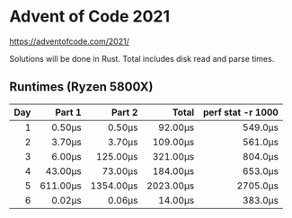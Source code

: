 # Advent of Code 2021

https://adventofcode.com/2021/

Solutions will be done in Rust. Total includes disk read and parse times.

## Runtimes (Ryzen 5800X)

|  Day |    Part 1 |    Part 2 |     Total | perf stat -r 1000 |
| ---: | --------: | --------: | --------: | ----------------: |
|    1 |    0.50µs |    0.50µs |   92.00µs |           549.0µs |
|    2 |    3.70µs |    3.70µs |  109.00µs |           561.0µs |
|    3 |    6.00µs |  125.00µs |  321.00µs |           804.0µs |
|    4 |   43.00µs |   73.00µs |  184.00µs |           653.0µs |
|    5 |  611.00µs | 1354.00µs | 2023.00µs |          2705.0µs |
|    6 |    0.02µs |    0.06µs |   14.00µs |           383.0µs |
